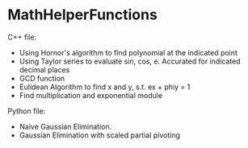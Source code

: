 # MathHelperFunctions
C++ file:
- Using Hornor's algorithm to find polynomial at the indicated point
- Using Taylor series to evaluate sin, cos, e. Accurated for indicated decimal places
- GCD function
- Eulidean Algorithm to find x and y, s.t. ex + phiy = 1
- Find multiplication and exponential module
    
Python file:
- Naive Gaussian Elimination.
- Gaussian Elimination with scaled partial pivoting
